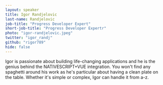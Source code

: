 ```yaml
---
layout: speaker
title: Igor Randjelovic
last-name: Randjelovic
job-title: "Progress Developer Expert"
short-job-title: "Progress Developer Expertr"
photo: "igor-randjelovic.jpeg"
twitter: "igor_randj"
github: "rigor789"
hide: false
---
```


Igor is passionate about building life-changing applications and he is the genius behind the NATIVESCRIPT+VUE integration. You won't find any spaghetti around his work as he's particular about having a clean plate on the table. Whether it's simple or complex, Igor can handle it from a-z.